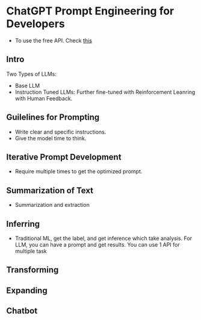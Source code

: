 # ChatGPT Prompt Engineering for Developers
- To use the free API. Check [this](https://github.com/xtekky/gpt4free)

## Intro
Two Types of LLMs:
- Base LLM
- Instruction Tuned LLMs: Further fine-tuned with Reinforcement Leanring with Human Feedback.

## Guilelines for Prompting
- Write clear and specific instructions.
- Give the model time to think.

## Iterative Prompt Development
- Require multiple times to get the optimized prompt.

## Summarization of Text
- Summarization and extraction

## Inferring
- Traditional ML, get the label, and get inference which take analysis. For LLM, you can have a prompt and get results. You can use 1 API for multiple task

## Transforming

## Expanding

## Chatbot

